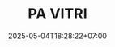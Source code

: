 ---
weight: 46
title: "PA VITRI"
description: "Papan Visualisasi Trigonometri untuk memahami konsep sudut istimewa"
icon: "architecture"
date: "2025-05-04T18:28:22+07:00"
lastmod: "2025-05-04T18:28:22+07:00"
draft: false
toc: true
---